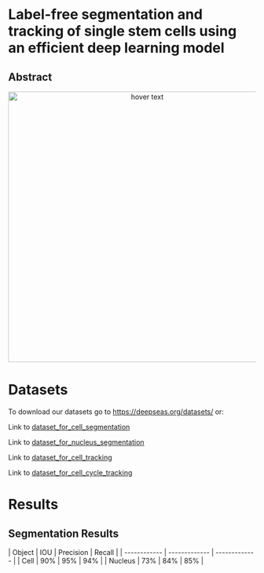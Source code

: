# Label-free segmentation and tracking of single stem cells using an efficient deep learning model

## Abstract


<p align="center">
  <img src="docs/Fig1.png" width="550" title="hover text">
</p>


# Datasets

To download our datasets go to https://deepseas.org/datasets/ or:

Link to [dataset_for_cell_segmentation](http://google.com)

Link to [dataset_for_nucleus_segmentation](http://google.com)

Link to [dataset_for_cell_tracking](http://google.com)

Link to [dataset_for_cell_cycle_tracking](http://google.com)


# Results

## Segmentation Results
| Object | IOU | Precision | Recall |
| ------------ | ------------- | ------------- |
| Cell | 90% | 95% | 94% |
| Nucleus | 73% | 84% | 85% |